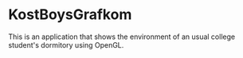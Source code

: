 # KostBoysGrafkom
This is an application that shows the environment of an usual college student's dormitory using OpenGL. 
